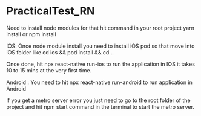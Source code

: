 # PracticalTest_RN
Need to install node modules for that hit command in your root project
    yarn install  or npm install


IOS:
Once node module install you need to install iOS pod so that move into iOS folder like
    cd ios && pod install && cd ..
    
Once done, hit  npx react-native run-ios  to run the application in IOS it takes 10 to 15 mins at the very first time.



Android :
You need to hit npx react-native run-android to run application in Android 


If you get a metro server error you just need to go to the root folder of the project and hit npm start command in the terminal to start the metro server.
